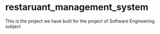# restaruant_management_system

This is the project we have built for the project of Software Engineering subject
